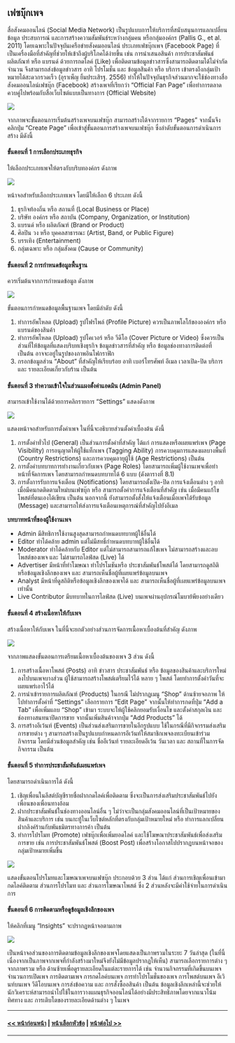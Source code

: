 ## เฟซบุ๊กเพจ
สื่อสังคมออนไลน์ (Social Media Network) เป็นรูปแบบการให้บริการที่สนับสนุนการแลกเปลี่ยนข้อมูล ประสบการณ์ และการสร้างความสัมพันธ์ระหว่างกลุ่มคน หรือกลุ่มองค์กร (Pallis G., et al.  2011) โดยเฉพาะในปัจจุบันเครือข่ายสังคมออนไลน์ ประเภทเฟซบุ๊กเพจ (Facebook Page) ที่เป็นเครื่องมือที่สำคัญที่ช่วยให้เข้าถึงผู้บริโภคได้ง่ายขึ้น เช่น การนำเสนอสินค้า การประชาสัมพันธ์ผลิตภัณฑ์ หรือ แบรนด์ ด้วยการกดไลค์ (Like) เพื่อติดตามข้อมูลข่าวสารซึ่งสามารถติดตามได้ไม่จำกัดจำนวน จึงสามารถส่งข้อมูลข่าวสาร อาทิ โปรโมชั่น และ ข้อมูลสินค้า หรือ บริการ เข้าตรงถึงกลุ่มเป้าหมายได้สะดวกรวดเร็ว (อุราเพ็ญ ยิ้มประเสิรฐ. 2556)   ทำให้ในปัจจุบันธุรกิจส่วนมากจะใช้ช่องทางสื่อสังคมออนไลน์เฟซบุ๊ก (Facebook) สร้างเพจที่เรียกว่า “Official Fan Page” เพื่อทำการตลาดควบคู่ไปพร้อมกับสื่อเว็บไซต์แบบเป็นทางการ (Official Website) 

<img src=img/1020.png>

จากภาพจะขั้นตอนการเริ่มต้นสร้างเพจบนเฟซบุ๊ก สามารถสร้างได้จากรายการ “Pages” จากนั้นจึงคลิกปุ่ม “Create Page” เพื่อเข้าสู่ขั้นตอนการสร้างเพจบนเฟซบุ๊ก ซึ่งลำดับขั้นตอนการดำเนินการสร้าง มีดังนี้

#### ขั้นตอนที่ 1 การเลือกประเภทธุรกิจ
ให้เลือกประเภทเพจให้ตรงกับบริบทองค์กร ดังภาพ

<img src=img/1021.png>

หน้าจอสำหรับเลือกประเภทเพจ โดยมีให้เลือก 6 ประเภท ดังนี้
1. ธุรกิจท้องถิ่น หรือ สถานที่ (Local Business or Place)
2. บริษัท องค์กร หรือ สถาบัน (Company, Organization, or Institution)
3. แบรนด์ หรือ ผลิตภัณฑ์ (Brand or Product)
4. ศิลปิน วง หรือ บุคคลสาธารณะ (Artist, Band, or Public Figure)
5. บรรเทิง (Entertainment)
6. กลุ่มเฉพาะ หรือ กลุ่มสังคม (Cause or Community)

#### ขั้นตอนที่ 2 การกำหนดข้อมูลพื้นฐาน
ควรเริ่มต้นจากการกำหนดข้อมูล ดังภาพ

<img src=img/1022.png>

ขั้นตอนการกำหนดข้อมูลพื้นฐานเพจ โดยมีลำดับ ดังนี้
1. ทำการอัพโหลด (Upload) รูปโฟรไพล์ (Profile Picture) ควรเป็นภาพโลโก้ขององค์กร หรือ แบรนด์ของสินค้า
2. ทำการอัพโหลด (Upload) รูปโคเวอร์ หรือ วีดีโอ (Cover Picture or Video) ซึ่งควรเป็นส่วนที่ให้ข้อมูลที่แสดงบริบทเชิงธุรกิจ ข้อมูลข่าวสารที่สำคัญ หรือ ข้อมูลช่องทางการติดต่อที่ เป็นต้น อาจจะอยู่ในรูปของภาพอินโฟกราฟิก
3. กรอกข้อมูลส่วน “About” ที่สำคัญให้เรียบร้อย อาทิ เบอร์โทรศัพท์ อีเมล เวลาเปิด-ปิด บริการ และ รายละเอียดเกี่ยวกับร้าน เป็นต้น 

#### ขั้นตอนที่ 3 ทำความเข้าใจในส่วนแผงตั้งค่าแอดมิน (Admin Panel) 
สามารถเข้าใช้งานได้ด้วยการคลิกรายการ “Settings” แสดงดังภาพ

<img src=img/1023.png>

แสดงหน้าจอสำหรับการตั้งค่าเพจ ในที่นี้จะอธิบายส่วนตั้งค่าเบื้องต้น ดังนี้
1. การตั้งค่าทั่วไป (General) เป็นส่วนการตั้งค่าที่สำคัญ ได้แก่ การแสดงหรือเผยแพร่เพจ (Page Visibility) การอนุญาตให้ผู้ใช้แท็กเพจ (Tagging Ability) การควบคุมการแสดงผลบางพื้นที่ (Country Restrictions) และการควบคุมอายุผู้ใช้ (Age Restrictions) เป็นต้น
2. การตั้งค่าบทบาทการทำงานเกี่ยวกับเพจ (Page Roles) โดยสามารถเพิ่มผู้ใช้งานเพจเพื่อทำหน้าที่จัดการเพจ โดยสามารถกำหนดบทบาทได้ 6 แบบ (ดังตารางที่ 8.1)
3. การตั้งการรับการแจ้งเตือน (Notifications) โดยสามารถตั้งเปิด-ปิด การแจ้งเตือนต่าง ๆ อาทิ เมื่อมีคนกดติดตามใหม่บนเฟซบุ๊ก หรือ สามารถตั้งค่าการแจ้งเตือนที่สำคัญ เช่น เมื่อมีคนแก้ไขโพสต์ที่ตนเองได้เขียน เป็นต้น นอกจากนี้ ยังสามารถตั้งสั่งให้แจ้งเตือนเมื่อเพจได้รับข้อมูล (Message) และสามารถให้ส่งการแจ้งเตือนเหตุการณ์ที่สำคัญไปยังอีเมล

**บทบาทหน้าที่ของผู้ใช้งานเพจ**
* Admin มีสิทธิการใช้งานสูงสุดสามารถกำหนดบทบาทผู้ใช้อื่นได้
* Editor ทำได้คล้าย admin แต่ไม่มีสทธิ์กำหนดบทบาทผู้ใช้อื่นได้ 
* Moderator	ทำได้คล้ายกับ Editor แต่ไม่สามารถสามารถแก้ไขเพจ ไม่สามารถสร้างและลบโพสต์ของเพจ และ ไม่สามารถไลฟ์สด (Live) ได้
* Advertiser มีหน้าที่ทำโฆษณา ทำโปรโมชันหรือ ประชาสัมพันธ์โพสต์ได้ โดยสามารถดูสถิติหรือข้อมูลเชิงลึกของเพจ และ สามารถเห็นชื่อผู้ที่เผยแพร่ข้อมูลบนเพจ
* Analyst มีหน้าที่ดูสถิติหรือข้อมูลเชิงลึกของเพจได้ และ สามารถเห็นชื่อผู้ที่เผยแพร่ข้อมูลบนเพจ เท่านั้น
* Live Contributor มีบทบาทในการไลฟ์สด (Live) บนเพจผ่านอุปกรณ์โมบาย้พียงอย่างเดียว

#### ขั้นตอนที่ 4 สร้างเนื้อหาให้กับเพจ
สร้างเนื้อหาให้กับเพจ ในที่นี้จะยกตัวอย่างส่วนการจัดการเนื้อหาเบื้องต้นที่สำคัญ ดังภาพ

<img src=img/1024.png>

จากภาพแสดงขั้นตอนการเตรียมเนื้อหาเบื้องต้นของเพจ 3 ส่วน ดังนี้
1. การสร้างเนื้อหาโพสต์ (Posts) อาทิ ข่าวสาร ประชาสัมพันธ์ หรือ ข้อมูลของสินค้าและบริการใหม่ ลงไปบนเพจบางส่วน ผู้ใช้สามารถสร้างโพสต์เตรียมไว้ได้ หลาย ๆ โพสต์ โดยทำการตั้งค่าวันที่จะเผยแพร่เอาไว้ได้ 
2. การนำเข้ารายการผลิตภัณฑ์ (Products) ในกรณี ไม่ปรากฏเมนู “Shop” ด้านซ้ายจอภาพ ให้ไปทำการตั้งค่าที่ “Settings” เลือกรายการ “Edit Page” จากนั้นให้ทำการกดที่ปุ่ม  “Add a Tab” เพื่อเพิ่มแถบ “Shop” เข้ามา ระบบจะให้ผู้ใช้คลิกยอมรับเงื่อนไข และตั้งค่าสกุลเงิน และ ช่องทางสนทนาปิดการขาย จากนั้นเพิ่มสินค้าจากปุ่ม “Add Products” ได้
3. การสร้างอีเว้นท์ (Events) เป็นส่วนส่งเสริมการขายในอีกรูปแบบ ใช้ในกรณีที่มีกิจกรรมส่งเสริมการขายต่าง ๆ สามารถสร้างเป็นรูปแบบกำหนดการอีเว้นท์ให้สมาชิกเพจลงทะเบียนเข้าร่วมกิจกรรม โดยมีส่วนข้อมูลสำคัญ เช่น ชื่ออีเว้นท์ รายละเอียดอีเว้น วันเวลา และ สถานที่ในการจัดกิจกรรม เป็นต้น

#### ขั้นตอนที่ 5 ทำการประชาสัมพันธ์เผยแพร่เพจ 
โดยสามารถดำเนินการได้ ดังนี้
1. เชิญเพื่อนในลีสต์บัญชีรายชื่อฝากกดไลค์เพื่อติดตาม ซึ่งจะเป็นการส่งเสริมประชาสัมพันธ์ไปยังเพื่อนของเพื่อนทางอ้อม
2. ฝากประชาสัมพันธ์ในช่องทางออนไลน์อื่น ๆ ไม่ว่าจะเป็นกลุ่มสังคมออนไลน์ที่เป็นเป้าหมายของสินค้าและบริการ เช่น บนกะทู้ในเว็บไซต์หลักที่ตรงกับกลุ่มเป้าหมายใหม่ หรือ ทำการแลกเปลี่ยนฝากลิงค์ร้านกับพันธมิตรทางการค้า เป็นต้น
3. ทำการโปรโมท (Promote) เฟซบุ๊กเพื่อเพิ่มยอดไลค์ และใช้โฆษณาประชาสัมพันธ์เพื่อส่งเสริมการขาย เช่น การประชาสัมพันธ์โพสต์ (Boost Post) เพื่อสร้างโอกาสไปปรากฏบนหน้าจอของกลุ่มเป้าหมายเพิ่มขึ้น

<img src=img/1025.png>

แสดงขั้นตอนโปรโมทและโฆษณาเพจบนเฟซบุ๊ก ประกอบด้วย 3 ส่วน ได้แก่ ส่วนการเชิญเพื่อนเข้ามากดไลค์ติดตาม ส่วนการโปรโมท และ ส่วนการโฆษณาโพสต์ ซึ่ง 2 ส่วนหลังจะมีค่าใช้จ่ายในการดำเนินการ

#### ขั้นตอนที่ 6 การติดตามหรือดูข้อมูลเชิงลึกของเพจ
ให้คลิกที่เมนู “Insights” จะปรากฏหน้าจอตามภาพ

<img src=img/1026.png>

เป็นหน้าจอส่วนของการติดตามข้อมูลเชิงลึกของเพจโดยแสดงเป็นภาพรวมในระยะ 7 วันล่าสุด (ในที่นี้ เนื่องจากเป็นภาพจากเพจที่กำลังสร้างมาใหม่จึงยังไม่มีข้อมูลปรากฏให้เห็น) สามารถเลือกรายการต่าง ๆ จากภาพรวม หรือ ด้านซ้ายเพื่อดูรายละเอียดในแต่ละรายการได้ เช่น จำนวนกิจกรรมที่เกิดขึ้นบนเพจ จำนวนการเปิดเพจ การติดตามเพจ การกดไลค์บนเพจ การทำโปรโมชั่นของเพจ การโพสต์บนเพจ อีเวินท์บนเพจ วีดีโอบนเพจ การส่งข้อความ และ การสั่งซื้ออสินค้า เป็นต้น ข้อมูลเชิงลึกเหล่านี้จะช่วยให้นักวิเคราะห์สามารถนำไปใช้ในการวางแผนธุรกิจออนไลน์ได้อย่างมีประสิทธิภาพโดยจากแนวโน้ม ทิศทาง และ การเติบโตของรายละเอียดด้านต่าง ๆ ในเพจ

---
#### [<< หน้าก่อนหน้า](1002.md) | [หน้าเลือกหัวข้อ](README.md) | [หน้าต่อไป >>](1004.md)
---
